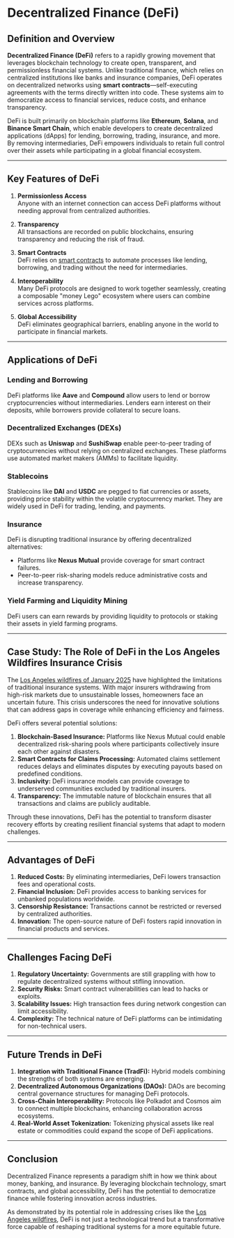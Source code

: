# Decentralized Finance (DeFi)

## Definition and Overview

**Decentralized Finance (DeFi)** refers to a rapidly growing movement that leverages blockchain technology to create open, transparent, and permissionless financial systems. Unlike traditional finance, which relies on centralized institutions like banks and insurance companies, DeFi operates on decentralized networks using **smart contracts**—self-executing agreements with the terms directly written into code. These systems aim to democratize access to financial services, reduce costs, and enhance transparency.

DeFi is built primarily on blockchain platforms like **Ethereum**, **Solana**, and **Binance Smart Chain**, which enable developers to create decentralized applications (dApps) for lending, borrowing, trading, insurance, and more. By removing intermediaries, DeFi empowers individuals to retain full control over their assets while participating in a global financial ecosystem.

---

## Key Features of DeFi

1. **Permissionless Access**  
   Anyone with an internet connection can access DeFi platforms without needing approval from centralized authorities.

2. **Transparency**  
   All transactions are recorded on public blockchains, ensuring transparency and reducing the risk of fraud.

3. **Smart Contracts**  
   DeFi relies on [smart contracts](/literary_products/joes_notes/SMART_CONTRACTS.md) to automate processes like lending, borrowing, and trading without the need for intermediaries.

4. **Interoperability**  
   Many DeFi protocols are designed to work together seamlessly, creating a composable "money Lego" ecosystem where users can combine services across platforms.

5. **Global Accessibility**  
   DeFi eliminates geographical barriers, enabling anyone in the world to participate in financial markets.

---

## Applications of DeFi

### Lending and Borrowing
DeFi platforms like **Aave** and **Compound** allow users to lend or borrow cryptocurrencies without intermediaries. Lenders earn interest on their deposits, while borrowers provide collateral to secure loans.

### Decentralized Exchanges (DEXs)
DEXs such as **Uniswap** and **SushiSwap** enable peer-to-peer trading of cryptocurrencies without relying on centralized exchanges. These platforms use automated market makers (AMMs) to facilitate liquidity.

### Stablecoins
Stablecoins like **DAI** and **USDC** are pegged to fiat currencies or assets, providing price stability within the volatile cryptocurrency market. They are widely used in DeFi for trading, lending, and payments.

### Insurance
DeFi is disrupting traditional insurance by offering decentralized alternatives:
- Platforms like **Nexus Mutual** provide coverage for smart contract failures.
- Peer-to-peer risk-sharing models reduce administrative costs and increase transparency.

### Yield Farming and Liquidity Mining
DeFi users can earn rewards by providing liquidity to protocols or staking their assets in yield farming programs.

---

## Case Study: The Role of DeFi in the Los Angeles Wildfires Insurance Crisis

The [Los Angeles wildfires of January 2025](/literary_products/joes_notes/LOS_ANGELES_WILDFIRES_2025.md) have highlighted the limitations of traditional insurance systems. With major insurers withdrawing from high-risk markets due to unsustainable losses, homeowners face an uncertain future. This crisis underscores the need for innovative solutions that can address gaps in coverage while enhancing efficiency and fairness.

DeFi offers several potential solutions:
1. **Blockchain-Based Insurance:** Platforms like Nexus Mutual could enable decentralized risk-sharing pools where participants collectively insure each other against disasters.
2. **Smart Contracts for Claims Processing:** Automated claims settlement reduces delays and eliminates disputes by executing payouts based on predefined conditions.
3. **Inclusivity:** DeFi insurance models can provide coverage to underserved communities excluded by traditional insurers.
4. **Transparency:** The immutable nature of blockchain ensures that all transactions and claims are publicly auditable.

Through these innovations, DeFi has the potential to transform disaster recovery efforts by creating resilient financial systems that adapt to modern challenges.

---

## Advantages of DeFi

1. **Reduced Costs:** By eliminating intermediaries, DeFi lowers transaction fees and operational costs.
2. **Financial Inclusion:** DeFi provides access to banking services for unbanked populations worldwide.
3. **Censorship Resistance:** Transactions cannot be restricted or reversed by centralized authorities.
4. **Innovation:** The open-source nature of DeFi fosters rapid innovation in financial products and services.

---

## Challenges Facing DeFi

1. **Regulatory Uncertainty:** Governments are still grappling with how to regulate decentralized systems without stifling innovation.
2. **Security Risks:** Smart contract vulnerabilities can lead to hacks or exploits.
3. **Scalability Issues:** High transaction fees during network congestion can limit accessibility.
4. **Complexity:** The technical nature of DeFi platforms can be intimidating for non-technical users.

---

## Future Trends in DeFi

1. **Integration with Traditional Finance (TradFi):** Hybrid models combining the strengths of both systems are emerging.
2. **Decentralized Autonomous Organizations (DAOs):** DAOs are becoming central governance structures for managing DeFi protocols.
3. **Cross-Chain Interoperability:** Protocols like Polkadot and Cosmos aim to connect multiple blockchains, enhancing collaboration across ecosystems.
4. **Real-World Asset Tokenization:** Tokenizing physical assets like real estate or commodities could expand the scope of DeFi applications.

---

## Conclusion

Decentralized Finance represents a paradigm shift in how we think about money, banking, and insurance. By leveraging blockchain technology, smart contracts, and global accessibility, DeFi has the potential to democratize finance while fostering innovation across industries.

As demonstrated by its potential role in addressing crises like the [Los Angeles wildfires](/literary_products/joes_notes/LOS_ANGELES_WILDFIRES_2025.md), DeFi is not just a technological trend but a transformative force capable of reshaping traditional systems for a more equitable future.
